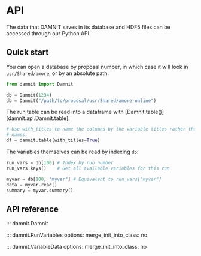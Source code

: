 # API

The data that DAMNIT saves in its database and HDF5 files can be accessed
through our Python API.

## Quick start

You can open a database by proposal number, in which case it will look in
`usr/Shared/amore`, or by an absolute path:
```python
from damnit import Damnit

db = Damnit(1234)
db = Damnit("/path/to/proposal/usr/Shared/amore-online")
```

The run table can be read into a dataframe
with [Damnit.table()][damnit.api.Damnit.table]:
```python
# Use with_titles to name the columns by the variable titles rather than their
# names.
df = damnit.table(with_titles=True)
```

The variables themselves can be read by indexing `db`:
```python
run_vars = db[100] # Index by run number
run_vars.keys()    # Get all available variables for this run

myvar = db[100, "myvar"] # Equivalent to run_vars["myvar"]
data = myvar.read()
summary = myvar.summary()
```

## API reference

::: damnit.Damnit

::: damnit.RunVariables
    options:
      merge_init_into_class: no

::: damnit.VariableData
    options:
      merge_init_into_class: no
